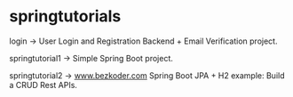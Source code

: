 # springtutorials


login -> User Login and Registration Backend + Email Verification project.

springtutorial1 -> Simple Spring Boot project.

springtutorial2 -> www.bezkoder.com Spring Boot JPA + H2 example: Build a CRUD Rest APIs.

